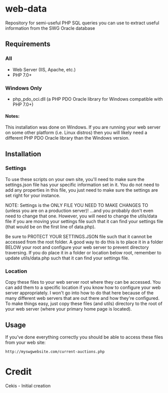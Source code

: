 # web-data
Repository for semi-useful PHP SQL queries you can use to extract useful information from the SWG Oracle database

## Requirements
### All
- Web Server (IIS, Apache, etc.)
- PHP 7.0+

### Windows Only
- php_pdo_oci.dll (a PHP PDO Oracle library for Windows compatible with PHP 7.0+)

#### Notes:
This installation was done on Windows.  If you are running your web server on some other platform (i.e. Linux distros) then you
will likely need a different PHP PDO Oracle library than the Windows version.

## Installation
### Settings
To use these scripts on your own site, you'll need to make sure the settings.json file has your specific information set in it.
You do not need to add any properties in this file, you just need to make sure the settings are set right for your instance.

NOTE: Settings is the ONLY FILE YOU NEED TO MAKE CHANGES TO (unless you are on a production server)!  ...and you probably don't
even need to change that one.  However, you will need to change the utils/data file if you are moving your settings file such that
it can find your settings file (that would be on the first line of data.php).

Be sure to PROTECT YOUR SETTINGS.JSON file such that it cannot be accessed from the root folder.  A good way to do this is to
place it in a folder BELOW your root and configure your web server to prevent directory traversing.  If you do place it in a folder
or location below root, remember to update utils/data.php such that it can find your settings file.

### Location
Copy these files to your web server root where they can be accessed.  You can add them to a specific location if you know how to
configure your web server appropriately.  I won't go into how to do that here because of the many different web servers that are
out there and how they're configured.  To make things easy, just copy these files (and utils) directory to the root of your web
server (where your primary home page is located).

## Usage
If you've done everything correctly you should be able to access these files from your web site:

`http://myswgwebsite.com/current-auctions.php`

# Credit
Cekis - Initial creation
